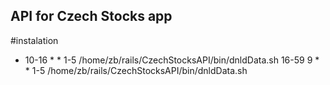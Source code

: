 ## API for Czech Stocks app
#instalation

* 10-16 * * 1-5 /home/zb/rails/CzechStocksAPI/bin/dnldData.sh
16-59 9 * * 1-5 /home/zb/rails/CzechStocksAPI/bin/dnldData.sh
